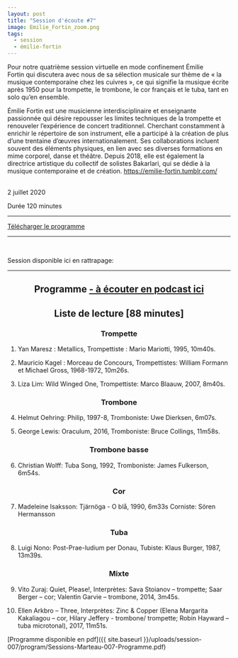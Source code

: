 ```yaml
---
layout: post
title: "Session d'écoute #7"
image: Emilie_Fortin_zoom.png
tags:
  - session
  - émilie-fortin
---
```


Pour notre quatrième session virtuelle en mode confinement Émilie Fortin qui discutera avec nous de sa sélection musicale sur thème de « la musique contemporaine chez les cuivres », ce qui signifie la musique écrite après 1950 pour la trompette, le trombone, le cor français et le tuba, tant en solo qu’en ensemble. 

Émilie Fortin est une musicienne interdisciplinaire et enseignante passionnée qui désire repousser les limites techniques de la trompette et renouveler l’expérience de concert traditionnel. Cherchant constamment à enrichir le répertoire de son instrument, elle a participé à la création de plus d’une trentaine d’œuvres internationalement. Ses collaborations incluent souvent des éléments physiques, en lien avec ses diverses formations en mime corporel, danse et théâtre. Depuis 2018, elle est également la directrice artistique du collectif de solistes Bakarlari, qui se dédie à la musique contemporaine et de création. <a href="https://emilie-fortin.tumblr.com/" target="_blank"> https://emilie-fortin.tumblr.com/
</a>  
  
<br>
2 juillet 2020

Durée 120 minutes
<br>
<hr>

<a href="https://sessionsmarteau.com/uploads/session-007/program/Sessions-Marteau-007-Programme.pdf" download>Télécharger le programme</a>

<hr>
<br>


Session disponible ici en rattrapage:




<div id="programme"></div>
<hr>

<h2 style="text-align: center;">
Programme <a href="https://sessionsmarteau.com/musique/#podcasts">- à écouter en podcast ici</a>
</h2>

<h2 style="text-align: center;">
Liste de lecture [88 minutes]
</h2>



<h3 style="text-align: center;">
Trompette
</h3>

1. Yan Maresz : Metallics, Trompettiste : Mario Mariotti, 1995, 10m40s.

2. Mauricio Kagel : Morceau de Concours, Trompettistes: William Formann et Michael Gross, 1968-1972, 10m26s.

3. Liza Lim: Wild Winged One, Trompettiste: Marco Blaauw, 2007, 8m40s.






 <h3 style="text-align: center;">
    Trombone
    </h3>

4. Helmut Oehring: Philip, 1997-8, Tromboniste: Uwe Dierksen, 6m07s.

5. George Lewis: Oraculum, 2016, Tromboniste: Bruce Collings, 11m58s.



 <h3 style="text-align: center;">
    Trombone basse
    </h3>

6. Christian Wolff: Tuba Song, 1992, Tromboniste: James Fulkerson, 6m54s.



 <h3 style="text-align: center;">
    Cor
    </h3>
    
    
7. Madeleine Isaksson: Tjärnöga - O blå, 1990, 6m33s
Corniste: Sören Hermansson



 <h3 style="text-align: center;">
    Tuba
    </h3>
    
8. Luigi Nono: Post-Prae-ludium per Donau, Tubiste: Klaus Burger, 1987, 13m39s.

    

 <h3 style="text-align: center;">
    Mixte
    </h3>

9. Vito Zuraj: Quiet, Please!, Interprètes: Sava Stoianov – trompette; Saar Berger – cor; Valentìn Garvie – trombone, 2014, 3m45s.

10. Ellen Arkbro – Three, Interprètes: Zinc & Copper (Elena Margarita Kakaliagou – cor, Hilary Jeffery - trombone/ trompette; Robin Hayward – tuba microtonal), 2017, 11m51s.




[Programme disponible en pdf]({{ site.baseurl }}/uploads/session-007/program/Sessions-Marteau-007-Programme.pdf)
